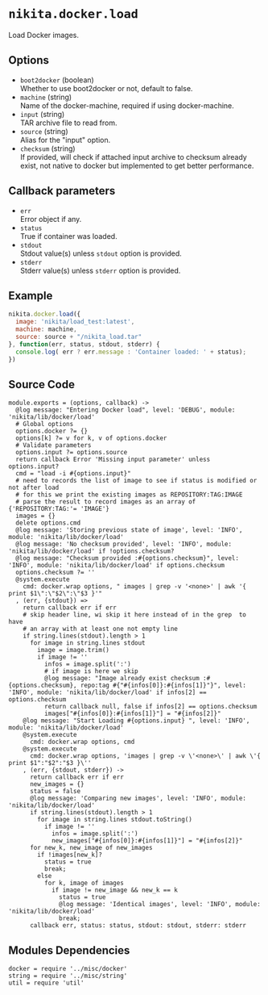 
# `nikita.docker.load`

Load Docker images.

## Options

* `boot2docker` (boolean)   
  Whether to use boot2docker or not, default to false.
* `machine` (string)   
  Name of the docker-machine, required if using docker-machine.
* `input` (string)   
  TAR archive file to read from.
* `source` (string)   
  Alias for the "input" option.
* `checksum` (string)   
  If provided, will check if attached input archive to checksum already exist,
  not native to docker but implemented to get better performance.

## Callback parameters

* `err`   
  Error object if any.
* `status`   
  True if container was loaded.
* `stdout`   
  Stdout value(s) unless `stdout` option is provided.
* `stderr`   
  Stderr value(s) unless `stderr` option is provided.

## Example

```javascript
nikita.docker.load({
  image: 'nikita/load_test:latest',
  machine: machine,
  source: source + "/nikita_load.tar"
}, function(err, status, stdout, stderr) {
  console.log( err ? err.message : 'Container loaded: ' + status);
})
```

## Source Code

    module.exports = (options, callback) ->
      @log message: "Entering Docker load", level: 'DEBUG', module: 'nikita/lib/docker/load'
      # Global options
      options.docker ?= {}
      options[k] ?= v for k, v of options.docker
      # Validate parameters
      options.input ?= options.source
      return callback Error 'Missing input parameter' unless options.input?
      cmd = "load -i #{options.input}"
      # need to records the list of image to see if status is modified or not after load
      # for this we print the existing images as REPOSITORY:TAG:IMAGE
      # parse the result to record images as an array of   {'REPOSITORY:TAG:'= 'IMAGE'}
      images = {}
      delete options.cmd
      @log message: 'Storing previous state of image', level: 'INFO', module: 'nikita/lib/docker/load'
      @log message: 'No checksum provided', level: 'INFO', module: 'nikita/lib/docker/load' if !options.checksum?
      @log message: "Checksum provided :#{options.checksum}", level: 'INFO', module: 'nikita/lib/docker/load' if options.checksum
      options.checksum ?= ''
      @system.execute
        cmd: docker.wrap options, " images | grep -v '<none>' | awk '{ print $1\":\"$2\":\"$3 }'"
      , (err, {stdout}) =>
        return callback err if err
        # skip header line, wi skip it here instead of in the grep  to have
        # an array with at least one not empty line
        if string.lines(stdout).length > 1
          for image in string.lines stdout
            image = image.trim()
            if image != ''
              infos = image.split(':')
              # if image is here we skip
              @log message: "Image already exist checksum :#{options.checksum}, repo:tag #{"#{infos[0]}:#{infos[1]}"}", level: 'INFO', module: 'nikita/lib/docker/load' if infos[2] == options.checksum
              return callback null, false if infos[2] == options.checksum
              images["#{infos[0]}:#{infos[1]}"] = "#{infos[2]}"
        @log message: "Start Loading #{options.input} ", level: 'INFO', module: 'nikita/lib/docker/load'
        @system.execute
          cmd: docker.wrap options, cmd
        @system.execute
          cmd: docker.wrap options, 'images | grep -v \'<none>\' | awk \'{ print $1":"$2":"$3 }\''
        , (err, {stdout, stderr}) ->
          return callback err if err
          new_images = {}
          status = false
          @log message: 'Comparing new images', level: 'INFO', module: 'nikita/lib/docker/load'
          if string.lines(stdout).length > 1
            for image in string.lines stdout.toString()
              if image != ''
                infos = image.split(':')
                new_images["#{infos[0]}:#{infos[1]}"] = "#{infos[2]}"
          for new_k, new_image of new_images
            if !images[new_k]?
              status = true
              break;
            else
              for k, image of images
                if image != new_image && new_k == k
                  status = true
                  @log message: 'Identical images', level: 'INFO', module: 'nikita/lib/docker/load'
                  break;
          callback err, status: status, stdout: stdout, stderr: stderr


## Modules Dependencies

    docker = require '../misc/docker'
    string = require '../misc/string'
    util = require 'util'
